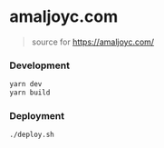 # amaljoyc.com

> source for https://amaljoyc.com/

### Development

```bash
yarn dev
yarn build
```

### Deployment
```
./deploy.sh
```


